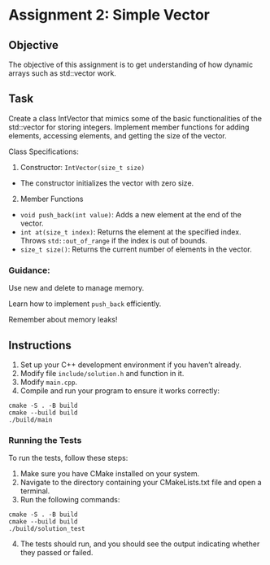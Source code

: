 # Assignment 2: Simple Vector

## Objective
The objective of this assignment is to get understanding of how dynamic arrays such as std::vector work.

## Task
Create a class IntVector that mimics some of the basic functionalities of the std::vector for storing integers. Implement member functions for adding elements, accessing elements, and getting the size of the vector.

Class Specifications:
1. Constructor: `IntVector(size_t size)`
- The constructor initializes the vector with zero size.
2. Member Functions
- `void push_back(int value)`: Adds a new element at the end of the vector.
- `int at(size_t index)`: Returns the element at the specified index. Throws `std::out_of_range` if the index is out of bounds.
- `size_t size()`: Returns the current number of elements in the vector.

### Guidance:

Use new and delete to manage memory.

Learn how to implement `push_back` efficiently.

Remember about memory leaks!

## Instructions
1. Set up your C++ development environment if you haven’t already.
2. Modify file `include/solution.h` and function in it.
3. Modify `main.cpp`.
4. Compile and run your program to ensure it works correctly:
```shell
cmake -S . -B build
cmake --build build
./build/main
```

### Running the Tests
To run the tests, follow these steps:

1. Make sure you have CMake installed on your system.
2. Navigate to the directory containing your CMakeLists.txt file and open a terminal.
3. Run the following commands:
```shell
cmake -S . -B build
cmake --build build
./build/solution_test
```
4. The tests should run, and you should see the output indicating whether they passed or failed.

